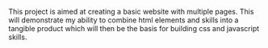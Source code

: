 This project is aimed at creating a basic website with multiple pages. This will demonstrate my ability to combine html elements and skills into a tangible product which will then be the basis for building css and javascript skills.
